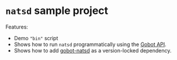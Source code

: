 # `natsd` sample project

Features:

- Demo `"bin"` script
- Shows how to run `natsd` programmatically using the [Gobot API](https://github.com/benallfree/gobot/tree/v1.0.0-alpha.37/docs/readme.md).
- Shows how to add [gobot-natsd](https://www.npmjs.com/package/gobot-natsd) as a version-locked dependency.
